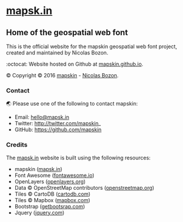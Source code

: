 # [mapsk.in](http://mapsk.in)

## Home of the geospatial web font

This is the official website for the mapskin geospatial web font project, created and maintained by Nicolas Bozon.

:octocat:  Website hosted on Github at <a href="https://mapskin.github.io" target="_blank"> mapskin.github.io</a>.

:copyright: Copyright © 2016 <a href="http://mapsk.in" target="_blank">mapskin</a> - <a href="http://cartogenic.com" target="_blank">Nicolas Bozon</a>.

### Contact

:earth_asia: Please use one of the following to contact mapskin:

* Email: hello@mapsk.in
* Twitter: http://twitter.com/mapskin_
* GitHub: https://github.com/mapskin

### Credits

The <a href="http://mapsk.in" target="_blank">mapsk.in</a> website is built using the following resources:

  * mapskin ([mapsk.in](http://mapsk.in))
  * Font Awesome ([fontawesome.io](http://fontawesome.io))
  * OpenLayers ([openlayers.org](http://openlayers.org))
  * Data © OpenStreetMap contributors ([openstreetmap.org](www.openstreetmap.org/copyright))
  * Tiles © CartoDB ([cartodb.com](https://cartodb.com/attributions))
  * Tiles © Mapbox ([mapbox.com](https://www.mapbox.com/about/maps/))
  * Bootstrap ([getbootsrap.com](http://getbootstrap.com/))
  * Jquery ([jquery.com](http://jquery.com/))

